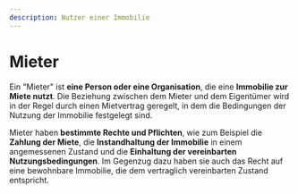 ```yaml
---
description: Nutzer einer Immobilie
---
```


# Mieter

Ein "Mieter" ist **eine Person oder eine Organisation**, die eine **Immobilie zur Miete nutzt**. Die Beziehung zwischen dem Mieter und dem Eigentümer wird in der Regel durch einen Mietvertrag geregelt, in dem die Bedingungen der Nutzung der Immobilie festgelegt sind.

Mieter haben **bestimmte Rechte und Pflichten**, wie zum Beispiel die **Zahlung der Miete**, die **Instandhaltung der Immobilie** in einem angemessenen Zustand und die **Einhaltung der vereinbarten Nutzungsbedingungen**. Im Gegenzug dazu haben sie auch das Recht auf eine bewohnbare Immobilie, die dem vertraglich vereinbarten Zustand entspricht.
